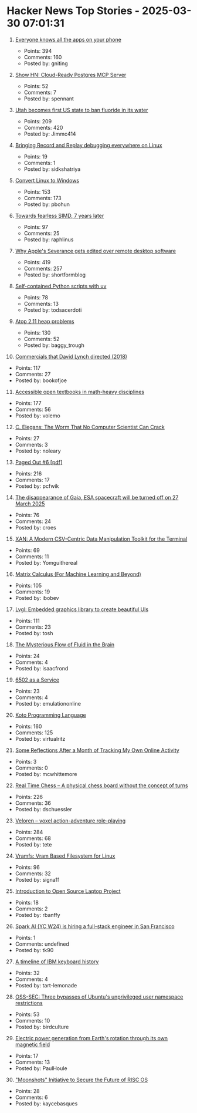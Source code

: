 # Hacker News Top Stories - 2025-03-30 07:01:31

1. [Everyone knows all the apps on your phone](https://peabee.substack.com/p/everyone-knows-what-apps-you-use)
   - Points: 394
   - Comments: 160
   - Posted by: gniting

2. [Show HN: Cloud-Ready Postgres MCP Server](https://github.com/stuzero/pg-mcp)
   - Points: 52
   - Comments: 7
   - Posted by: spennant

3. [Utah becomes first US state to ban fluoride in its water](https://www.bbc.com/news/articles/c4gmggp2y99o)
   - Points: 209
   - Comments: 420
   - Posted by: Jimmc414

4. [Bringing Record and Replay debugging everywhere on Linux](https://github.com/sidkshatriya/me/blob/master/008-rr-everywhere.md)
   - Points: 19
   - Comments: 1
   - Posted by: sidkshatriya

5. [Convert Linux to Windows](https://philipbohun.com/blog/0007.html)
   - Points: 153
   - Comments: 173
   - Posted by: pbohun

6. [Towards fearless SIMD, 7 years later](https://linebender.org/blog/towards-fearless-simd/)
   - Points: 97
   - Comments: 25
   - Posted by: raphlinus

7. [Why Apple's Severance gets edited over remote desktop software](https://tedium.co/2025/03/29/severance-apple-remote-editing-weirdness/)
   - Points: 419
   - Comments: 257
   - Posted by: shortformblog

8. [Self-contained Python scripts with uv](http://blog.dusktreader.dev/2025/03/29/self-contained-python-scripts-with-uv/)
   - Points: 78
   - Comments: 13
   - Posted by: todsacerdoti

9. [Atop 2.11 heap problems](https://openwall.com/lists/oss-security/2025/03/29/1)
   - Points: 130
   - Comments: 52
   - Posted by: baggy_trough

10. [Commercials that David Lynch directed (2018)](https://www.openculture.com/2018/07/watch-commercials-david-lynch-directed-big-30-minute-compilation.html)
   - Points: 117
   - Comments: 27
   - Posted by: bookofjoe

11. [Accessible open textbooks in math-heavy disciplines](https://richardzach.org/2025/03/accessible-open-textbooks-in-math-heavy-disciplines/)
   - Points: 177
   - Comments: 56
   - Posted by: volemo

12. [C. Elegans: The Worm That No Computer Scientist Can Crack](https://www.wired.com/story/openworm-worm-simulator-biology-code/)
   - Points: 27
   - Comments: 3
   - Posted by: noleary

13. [Paged Out #6 [pdf]](https://pagedout.institute/download/PagedOut_006.pdf)
   - Points: 216
   - Comments: 17
   - Posted by: pcfwik

14. [The disappearance of Gaia, ESA spacecraft will be turned off on 27 March 2025](https://www.cosmos.esa.int/web/gaia/news)
   - Points: 76
   - Comments: 24
   - Posted by: croes

15. [XAN: A Modern CSV-Centric Data Manipulation Toolkit for the Terminal](https://github.com/medialab/xan)
   - Points: 69
   - Comments: 11
   - Posted by: Yomguithereal

16. [Matrix Calculus (For Machine Learning and Beyond)](https://arxiv.org/abs/2501.14787)
   - Points: 105
   - Comments: 19
   - Posted by: ibobev

17. [Lvgl: Embedded graphics library to create beautiful UIs](https://github.com/lvgl/lvgl)
   - Points: 111
   - Comments: 23
   - Posted by: tosh

18. [The Mysterious Flow of Fluid in the Brain](https://www.quantamagazine.org/the-mysterious-flow-of-fluid-in-the-brain-20250326/)
   - Points: 24
   - Comments: 4
   - Posted by: isaacfrond

19. [6502 as a Service](https://www.emulationonline.com/systems/chiplab/6502-lab-available/)
   - Points: 23
   - Comments: 4
   - Posted by: emulationonline

20. [Koto Programming Language](https://koto.dev/)
   - Points: 160
   - Comments: 125
   - Posted by: virtualritz

21. [Some Reflections After a Month of Tracking My Own Online Activity](https://mcwhittemore.com/posts/page-activity-report-2025-03-20.html)
   - Points: 3
   - Comments: 0
   - Posted by: mcwhittemore

22. [Real Time Chess – A physical chess board without the concept of turns](https://github.com/misprit7/real-time-chess)
   - Points: 226
   - Comments: 36
   - Posted by: dschuessler

23. [Veloren – voxel action-adventure role-playing](https://veloren.net/)
   - Points: 284
   - Comments: 68
   - Posted by: tete

24. [Vramfs: Vram Based Filesystem for Linux](https://github.com/Overv/vramfs)
   - Points: 96
   - Comments: 32
   - Posted by: signa11

25. [Introduction to Open Source Laptop Project](https://resources.altium.com/p/open-source-laptop-part-one)
   - Points: 18
   - Comments: 2
   - Posted by: rbanffy

26. [Spark AI (YC W24) is hiring a full-stack engineer in San Francisco](https://www.ycombinator.com/companies/spark/jobs/kDeJlPK-software-engineer-full-stack)
   - Points: 1
   - Comments: undefined
   - Posted by: tk90

27. [A timeline of IBM keyboard history](https://sharktastica.co.uk/wip/timeline)
   - Points: 32
   - Comments: 4
   - Posted by: tart-lemonade

28. [OSS-SEC: Three bypasses of Ubuntu's unprivileged user namespace restrictions](https://seclists.org/oss-sec/2025/q1/253)
   - Points: 53
   - Comments: 10
   - Posted by: birdculture

29. [Electric power generation from Earth's rotation through its own magnetic field](https://arxiv.org/abs/2503.15790)
   - Points: 17
   - Comments: 13
   - Posted by: PaulHoule

30. ["Moonshots" Initiative to Secure the Future of RISC OS](https://www.riscosopen.org/news/articles/2025/03/28/moonshots-initiative-to-secure-the-future-of-the-os)
   - Points: 28
   - Comments: 6
   - Posted by: kaycebasques

